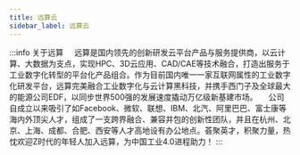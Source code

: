 ```yaml
---
title: 远算云
sidebar_label: 远算云
---
```


:::info 关于远算
&nbsp;&nbsp;&nbsp;&nbsp;远算是国内领先的创新研发云平台产品与服务提供商，以云计算、大数据为支点，实现HPC、3D云应用、CAD/CAE等技术融合，打造出服务于工业数字化转型的平台化产品组合。作为目前国内唯一一家互联网属性的工业数字化研发平台，远算完美融合工业数字化与云计算黑科技，并携手西门子及全球最大的能源公司EDF，以同步世界500强的发展速度撬动万亿级新基建市场。
&nbsp;&nbsp;&nbsp;&nbsp;公司自成立以来吸引了如Facebook、微软、联想、IBM、北汽、阿里巴巴、富士康等海内外顶尖人才，组成了一支跨界融合、兼容并包的创新性团队，并且在杭州、北京、上海、成都、合肥、西安等人才高地设有办公地点。荟聚英才，积聚力量，热忱欢迎Z时代的年轻人加入远算，为中国工业4.0进程助力！
:::
